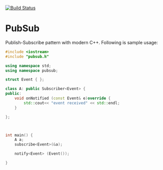 [![Build Status](https://travis-ci.org/alext234/PubSub.svg?branch=master)](https://travis-ci.org/alext234/PubSub)


# PubSub
Publish-Subscribe pattern with modern C++. Following is sample usage:

```C++
#include <iostream>
#include "pubsub.h"

using namespace std;
using namespace pubsub;

struct Event { };

class A: public Subscriber<Event> {
public:
    void onNotified (const Event& e)override {
        std::cout<< "event received" << std::endl;    
    }

};



int main() {
    A a; 
    subscribe<Event>(&a);

    notify<Event> (Event());

}

```
